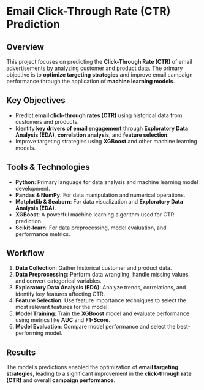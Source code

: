# **Email Click-Through Rate (CTR) Prediction**

## **Overview**
This project focuses on predicting the **Click-Through Rate (CTR)** of email advertisements by analyzing customer and product data. The primary objective is to **optimize targeting strategies** and improve email campaign performance through the application of **machine learning models**.

## **Key Objectives**
- Predict **email click-through rates (CTR)** using historical data from customers and products.
- Identify **key drivers of email engagement** through **Exploratory Data Analysis (EDA)**, **correlation analysis**, and **feature selection**.
- Improve targeting strategies using **XGBoost** and other machine learning models.

## **Tools & Technologies**
- **Python**: Primary language for data analysis and machine learning model development.
- **Pandas & NumPy**: For data manipulation and numerical operations.
- **Matplotlib & Seaborn**: For data visualization and **Exploratory Data Analysis (EDA)**.
- **XGBoost**: A powerful machine learning algorithm used for CTR prediction.
- **Scikit-learn**: For data preprocessing, model evaluation, and performance metrics.

## **Workflow**
1. **Data Collection**: Gather historical customer and product data.
2. **Data Preprocessing**: Perform data wrangling, handle missing values, and convert categorical variables.
3. **Exploratory Data Analysis (EDA)**: Analyze trends, correlations, and identify key features affecting CTR.
4. **Feature Selection**: Use feature importance techniques to select the most relevant features for the model.
5. **Model Training**: Train the **XGBoost** model and evaluate performance using metrics like **AUC** and **F1-Score**.
6. **Model Evaluation**: Compare model performance and select the best-performing model.

## **Results**
The model’s predictions enabled the optimization of **email targeting strategies**, leading to a significant improvement in the **click-through rate (CTR)** and overall **campaign performance**.
